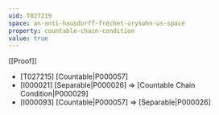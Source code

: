 ```yaml
---
uid: T027219
space: an-anti-hausdorff-fréchet-urysohn-us-space
property: countable-chain-condition
value: true
---
```

[[Proof]]

* [T027215] [Countable|P000057]
* [I000021] [Separable|P000026] => [Countable Chain Condition|P000029]
* [I000093] [Countable|P000057] => [Separable|P000026]

